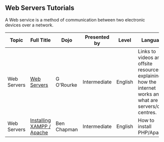 ## Web Servers Tutorials

A Web service is a method of communication between two electronic
devices over a
network.

| Topic       | Full Title                                              | Dojo                                     | Presented by | Level        | Language | Description                                                                                                | Type         | Category |
| ----------- | ------------------------------------------------------- | ---------------------------------------- | ------------ | ------------ | -------- | ---------------------------------------------------------------------------------------------------------- | ------------ | -------- |
| Web Servers | [Web Servers](WebServers.md) | G O'Rourke   | Intermediate | English  | Links to videos and offsite resources explaining how the internet works and what are servers/data centres. | Dojo Created | Tutorial |
| Web Servers | [Installing XAMPP / Apache](InstallingXAMPP.md) | Ben Chapman  | Intermediate | English  | How to install PHP/Apache.                                                                                 | Dojo Created | Tutorial |
